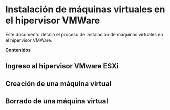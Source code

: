 # Instalación de máquinas virtuales en el hipervisor VMWare
Este documento detalla el proceso de instalación de máquinas virtuales en el hipervisor VMWare.

**Contenidos**

## Ingreso al hipervisor VMware ESXi
## Creación de una máquina virtual
## Borrado de una máquina virtual
